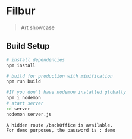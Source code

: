 # Filbur

> Art showcase

## Build Setup

``` bash
# install dependencies
npm install

# build for production with minification
npm run build

#If you don't have nodemon installed globally
npm i nodemon
# start server
cd server
nodemon server.js
```

```
A hidden route /backOffice is available.
For demo purposes, the password is : demo
```
